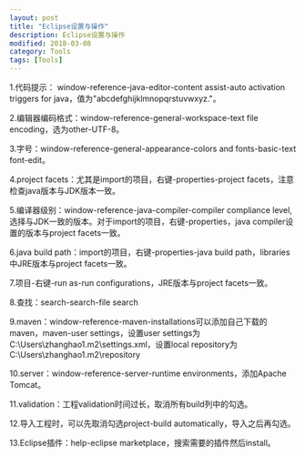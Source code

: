 ```yaml
---
layout: post
title: "Eclipse设置与操作"
description: Eclipse设置与操作
modified: 2018-03-08
category: Tools
tags: [Tools]
---
```


1.代码提示： window-reference-java-editor-content assist-auto activation triggers for java，值为"abcdefghijklmnopqrstuvwxyz."。

2.编辑器编码格式：window-reference-general-workspace-text file encoding，选为other-UTF-8。

3.字号：window-reference-general-appearance-colors and fonts-basic-text font-edit。

4.project facets：尤其是import的项目，右键-properties-project facets，注意检查java版本与JDK版本一致。

5.编译器级别：window-reference-java-compiler-compiler compliance level,选择与JDK一致的版本。对于import的项目，右键-properties，java compiler设置的版本与project facets一致。

6.java build path：import的项目，右键-properties-java build path，libraries中JRE版本与project facets一致。

7.项目-右键-run as-run configurations，JRE版本与project facets一致。

8.查找：search-search-file search

9.maven：window-reference-maven-installations可以添加自己下载的maven，maven-user settings，设置user settings为C:\Users\zhanghao1\.m2\settings.xml，设置local repository为C:\Users\zhanghao1\.m2\repository

10.server：window-reference-server-runtime environments，添加Apache Tomcat。

11.validation：工程validation时间过长，取消所有build列中的勾选。

12.导入工程时，可以先取消勾选project-build automatically，导入之后再勾选。

13.Eclipse插件：help-eclipse marketplace，搜索需要的插件然后install。